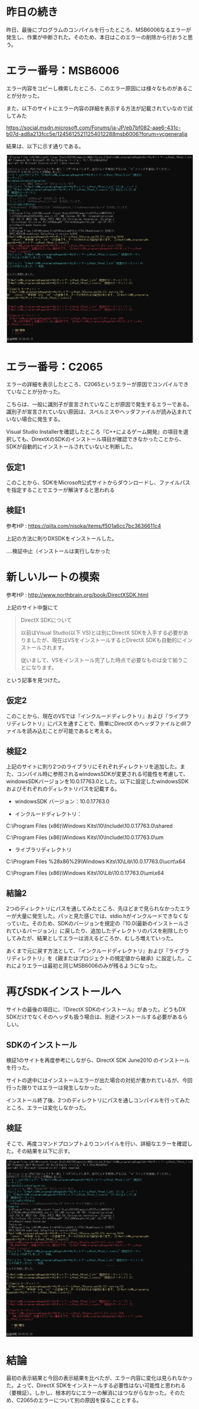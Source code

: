 # 昨日の続き

昨日、最後にプログラムのコンパイルを行ったところ、MSB6006なるエラーが発生し、作業が中断された。そのため、本日はこのエラーの削除から行おうと思う。

# エラー番号：MSB6006

エラー内容をコピーし検索したところ、このエラー原因には様々なものがあることが分かった。

また、以下のサイトにエラー内容の詳細を表示する方法が記載されていなので試してみた

https://social.msdn.microsoft.com/Forums/ja-JP/eb7bf082-aae6-431c-b07d-ad8a213fcc5e/12456125211254012288msb6006?forum=vcgeneralja

結果は、以下に示す通りである。

![error_1](画像/0717_1.png)

# エラー番号：C2065

エラーの詳細を表示したところ、C2065というエラーが原因でコンパイルできていなことが分かった。

こちらは、一般に識別子が宣言されていなことが原因で発生するエラーである。識別子が宣言されていない原因は、スペルミスやヘッダファイルが読み込まれていない場合に発生する。

Visual Studio Installerを確認したところ『C++によるゲーム開発』の項目を選択しても、DirextXのSDKのインストール項目が確認できなかったことから、SDKが自動的にインストールされていないと判断した。

## 仮定1

このことから、SDKをMicrosoft公式サイトからダウンロードし、ファイルパスを指定することでエラーが解決すると思われる

## 検証1

参考HP : https://qiita.com/nisoka/items/f501a6cc7bc3636611c4

上記の方法に則りDXSDKをインストールした。

....検証中止（インストールは実行しなかった

# 新しいルートの模索

参考HP : http://www.northbrain.org/book/DirectXSDK.html

上記のサイト中盤にて

> DirectX SDKについて
>
> 以前はVisual Studio(以下 VS)とは別にDirectX SDKを入手する必要がありましたが、現在はVSをインストールするとDirectX SDKも自動的にインストールされます。
>
> 従いまして、VSをインストール完了した時点で必要なものは全て揃うことになります。

という記事を見つけた。

## 仮定2

このことから、現在のVSでは『インクルードディレクトリ』および『ライブラリディレクトリ』にパスを通すことで、簡単にDirectX のヘッダファイルとdllファイルを読み込むことが可能であると考える。

## 検証2

上記のサイトに則り2つのライブラリにそれぞれディレクトリを追加した。また、コンパイル時に参照されるwindowsSDKが変更される可能性を考慮して、windowsSDKバージョンを10.0.17763.0とした。以下に設定したwindowsSDKおよびそれぞれのディレクトリパスを記載する。

* windowsSDK バージョン：10.0.17763.0

* インクルードディレクトリ：

C:\Program Files (x86)\Windows Kits\10\Include\10.0.17763.0\shared

C:\Program Files (x86)\Windows Kits\10\Include\10.0.17763.0\um

* ライブラリディレクトリ

C:\Program Files %28x86%29\Windows Kits\10\Lib\10.0.17763.0\ucrt\x64

C:\Program Files (x86)\Windows Kits\10\Lib\10.0.17763.0\um\x64

## 結論2

2つのディレクトリにパスを通してみたところ、先ほどまで見られなかったエラーが大量に発生した。パッと見た感じでは、stdio.hがインクルードできなくなっていた。そのため、SDKのバージョンを規定の『10.0(最新のインストールされているバージョン)』に戻したり、追加したディレクトリのパスを削除したりしてみたが、結果としてエラーは消えるどころか、むしろ増えていった。

あくまで元に戻す方法として、『インクルードディレクトリ』および『ライブラリディレクトリ』を《親またはプロジェクトの規定値から継承》に設定した。これによりエラーは最初と同じMSB6006のみが残るようになった。

# 再びSDKインストールへ

サイトの最後の項目に、『DirectX SDKのインストール』があった。どうもDX SDKだけでなくそのヘッダも扱う場合は、別途インストールする必要があるらしい。

## SDKのインストール

検証1のサイトを再度参考にしながら、DirectX SDK June2010 のインストールを行った。

サイトの途中にはインストールエラーが出た場合の対処が書かれているが、今回行った限りではエラーは発生しなかった。

インストール終了後、2つのディレクトリにパスを通しコンパイルを行ってみたところ、エラーは変化しなかった。

## 検証

そこで、再度コマンドプロンプトよりコンパイルを行い、詳細なエラーを確認した。その結果を以下に示す。

![error_2](画像/0717_2.png)

# 結論

最初の表示結果と今回の表示結果を比べたが、エラー内容に変化は見られなかった。よって、DirectX SDKをインストールする必要性はない可能性と思われる（要検証）。しかし、根本的なにエラーの解消にはつながらなかった。そのため、C2065のエラーについて別の原因を探ることとする。
